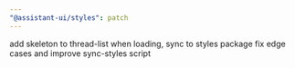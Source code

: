 ```yaml
---
"@assistant-ui/styles": patch
---
```


add skeleton to thread-list when loading, sync to styles package
fix edge cases and improve sync-styles script
